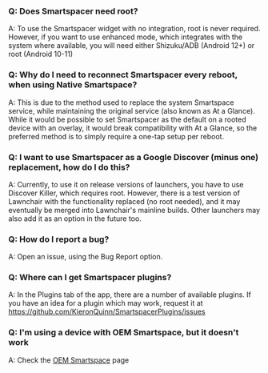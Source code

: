 ### Q: Does Smartspacer need root?
A: To use the Smartspacer widget with no integration, root is never required. However, if you want to use enhanced mode, which integrates with the system where available, you will need either Shizuku/ADB (Android 12+) or root (Android 10-11)
### Q: Why do I need to reconnect Smartspacer every reboot, when using Native Smartspace?
A: This is due to the method used to replace the system Smartspace service, while maintaining the original service (also known as At a Glance). While it would be possible to set Smartspacer as the default on a rooted device with an overlay, it would break compatibility with At a Glance, so the preferred method is to simply require a one-tap setup per reboot.
### Q: I want to use Smartspacer as a Google Discover (minus one) replacement, how do I do this?
A: Currently, to use it on release versions of launchers, you have to use Discover Killer, which requires root. However, there is a test version of Lawnchair with the functionality replaced (no root needed), and it may eventually be merged into Lawnchair's mainline builds. Other launchers may also add it as an option in the future too.
### Q: How do I report a bug?
A: Open an issue, using the Bug Report option. 
### Q: Where can I get Smartspacer plugins?
A: In the Plugins tab of the app, there are a number of available plugins. If you have an idea for a plugin which may work, request it at https://github.com/KieronQuinn/SmartspacerPlugins/issues
### Q: I'm using a device with OEM Smartspace, but it doesn't work
A: Check the [OEM Smartspace](https://github.com/KieronQuinn/Smartspacer/wiki/1:-OEM-Smartspace) page
